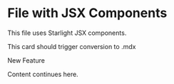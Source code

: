 # File with JSX Components

This file uses Starlight JSX components.

<Card title="Test Card">
This card should trigger conversion to .mdx
</Card>

<Badge variant="success">New Feature</Badge>

Content continues here.
